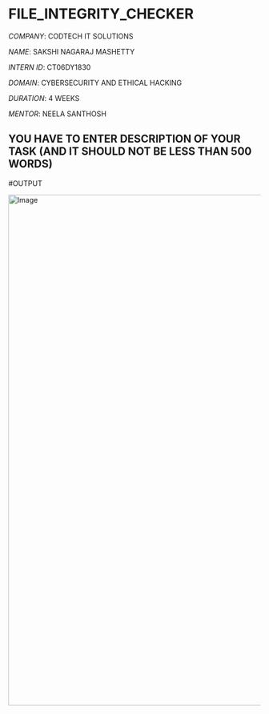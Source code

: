 # FILE_INTEGRITY_CHECKER

*COMPANY*: CODTECH IT SOLUTIONS  

*NAME*: SAKSHI NAGARAJ MASHETTY

*INTERN ID*: CT06DY1830

*DOMAIN*: CYBERSECURITY AND ETHICAL HACKING 

*DURATION*: 4 WEEKS 

*MENTOR*: NEELA SANTHOSH

## YOU HAVE TO ENTER DESCRIPTION OF YOUR TASK (AND IT SHOULD NOT BE LESS THAN 500 WORDS)

#OUTPUT 

<img width="1920" height="1020" alt="Image" src="https://github.com/user-attachments/assets/d5a80036-df37-4312-b338-b76c27d95856" />


